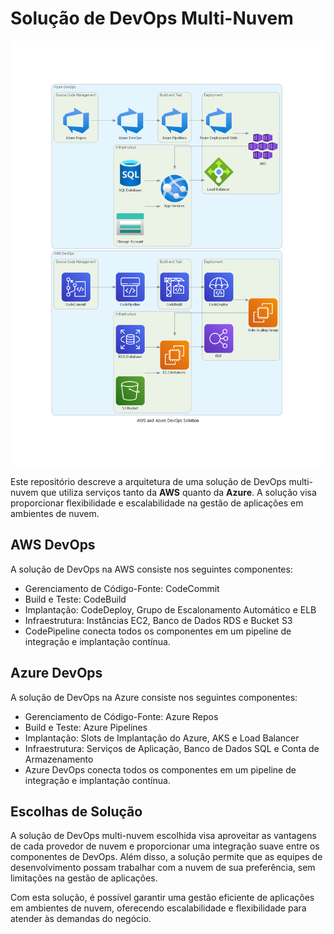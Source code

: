 # Solução de DevOps Multi-Nuvem

![Devops MultCloud](https://github.com/claudecirmiranda/Devops_Azure_AWS/blob/main/aws_and_azure_devops_solution.png)

Este repositório descreve a arquitetura de uma solução de DevOps multi-nuvem que utiliza serviços tanto da **AWS** quanto da **Azure**. A solução visa proporcionar flexibilidade e escalabilidade na gestão de aplicações em ambientes de nuvem.

## AWS DevOps

A solução de DevOps na AWS consiste nos seguintes componentes:

* Gerenciamento de Código-Fonte: CodeCommit
* Build e Teste: CodeBuild
* Implantação: CodeDeploy, Grupo de Escalonamento Automático e ELB
* Infraestrutura: Instâncias EC2, Banco de Dados RDS e Bucket S3
* CodePipeline conecta todos os componentes em um pipeline de integração e implantação contínua.

## Azure DevOps

A solução de DevOps na Azure consiste nos seguintes componentes:

* Gerenciamento de Código-Fonte: Azure Repos
* Build e Teste: Azure Pipelines
* Implantação: Slots de Implantação do Azure, AKS e Load Balancer
* Infraestrutura: Serviços de Aplicação, Banco de Dados SQL e Conta de Armazenamento
* Azure DevOps conecta todos os componentes em um pipeline de integração e implantação contínua.

## Escolhas de Solução

A solução de DevOps multi-nuvem escolhida visa aproveitar as vantagens de cada provedor de nuvem e proporcionar uma integração suave entre os componentes de DevOps. Além disso, a solução permite que as equipes de desenvolvimento possam trabalhar com a nuvem de sua preferência, sem limitações na gestão de aplicações.

Com esta solução, é possível garantir uma gestão eficiente de aplicações em ambientes de nuvem, oferecendo escalabilidade e flexibilidade para atender às demandas do negócio.




